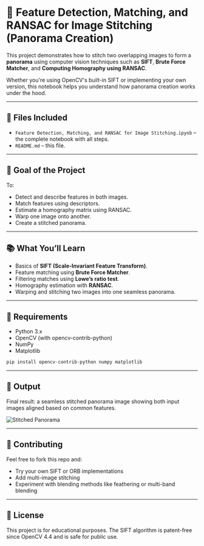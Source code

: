 # 🧵 Feature Detection, Matching, and RANSAC for Image Stitching (Panorama Creation)

This project demonstrates how to stitch two overlapping images to form a **panorama** using computer vision techniques such as **SIFT**, **Brute Force Matcher**, and **Computing Homography using RANSAC**.

Whether you're using OpenCV's built-in SIFT or implementing your own version, this notebook helps you understand how panorama creation works under the hood.

---

## 📁 Files Included

- `Feature Detection, Matching, and RANSAC for Image Stitching.ipynb` – the complete notebook with all steps.
- `README.md` – this file.

---

## 🎯 Goal of the Project

To:
- Detect and describe features in both images.
- Match features using descriptors.
- Estimate a homography matrix using RANSAC.
- Warp one image onto another.
- Create a stitched panorama.

---

## 📚 What You’ll Learn

- Basics of **SIFT (Scale-Invariant Feature Transform)**.
- Feature matching using **Brute Force Matcher**.
- Filtering matches using **Lowe’s ratio test**.
- Homography estimation with **RANSAC**.
- Warping and stitching two images into one seamless panorama.

---

## 🧠 Requirements
- Python 3.x
- OpenCV (with opencv-contrib-python)
- NumPy
- Matplotlib

``` python
pip install opencv-contrib-python numpy matplotlib
```
---
## 📸 Output
Final result: a seamless stitched panorama image showing both input images aligned based on common features.

![Stitched Panorama](https://github.com/user-attachments/assets/f21bc0fb-90d6-4738-b9e9-fdbd84063433)

---
## 🤝 Contributing
Feel free to fork this repo and:

- Try your own SIFT or ORB implementations
- Add multi-image stitching
- Experiment with blending methods like feathering or multi-band blending

---

## 📄 License
This project is for educational purposes. The SIFT algorithm is patent-free since OpenCV 4.4 and is safe for public use.
